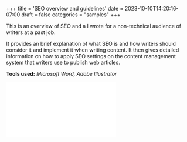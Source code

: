 +++
title = 'SEO overview and guidelines'
date = 2023-10-10T14:20:16-07:00
draft = false
categories = "samples"
+++

This is an overview of SEO and a  I wrote for a non-technical audience of writers at a past job.

It provides an brief explanation of what SEO is and how writers should consider it and implement it when writing content. It then gives detailed information on how to apply SEO settings on the content management system that writers use to publish web articles.

**Tools used:** *Microsoft Word, Adobe Illustrator*

<object data="/SEO_Guidelines.pdf" type="application/pdf" width="100%" height="700px" style="float: left">
    <embed src="/SEO_Guidelines.pdf"/>
</object>


